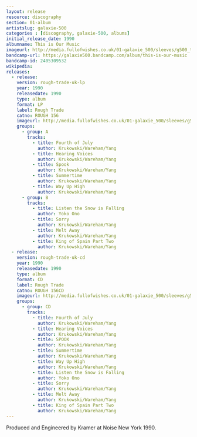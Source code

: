 ```yaml
---
layout: release
resource: discography
section: 01-album
artistslug: galaxie-500
categories : [discography, galaxie-500, albums]
initial_release_date: 1990
albumname: This is Our Music
imageurl: http://media.fullofwishes.co.uk/01-galaxie_500/sleeves/g500_thisisourmusic.jpg
bandcamp-url: https://galaxie500.bandcamp.com/album/this-is-our-music
bandcamp-id: 2405309532
wikipedia: 
releases:
  - release:
    version: rough-trade-uk-lp
    year: 1990
    releasedate: 1990
    type: album
    format: LP
    label: Rough Trade
    catno: ROUGH 156
    imageurl: http://media.fullofwishes.co.uk/01-galaxie_500/sleeves/g500_thisisourmusic.jpg
    groups:
      - group: A
        tracks:
          - title: Fourth of July
            author: Krukowski/Wareham/Yang
          - title: Hearing Voices
            author: Krukowski/Wareham/Yang
          - title: Spook
            author: Krukowski/Wareham/Yang
          - title: Summertime
            author: Krukowski/Wareham/Yang
          - title: Way Up High
            author: Krukowski/Wareham/Yang
      - group: B
        tracks:
          - title: Listen the Snow is Falling
            author: Yoko Ono
          - title: Sorry
            author: Krukowski/Wareham/Yang
          - title: Melt Away
            author: Krukowski/Wareham/Yang
          - title: King of Spain Part Two
            author: Krukowski/Wareham/Yang
  - release:
    version: rough-trade-uk-cd
    year: 1990
    releasedate: 1990
    type: album
    format: CD
    label: Rough Trade
    catno: ROUGH 156CD
    imageurl: http://media.fullofwishes.co.uk/01-galaxie_500/sleeves/g500_thisisourmusic.jpg
    groups:
      - group: CD
        tracks:
          - title: Fourth of July
            author: Krukowski/Wareham/Yang
          - title: Hearing Voices
            author: Krukowski/Wareham/Yang
          - title: SPOOK
            author: Krukowski/Wareham/Yang
          - title: Summertime
            author: Krukowski/Wareham/Yang
          - title: Way Up High
            author: Krukowski/Wareham/Yang
          - title: Listen the Snow is Falling
            author: Yoko Ono
          - title: Sorry
            author: Krukowski/Wareham/Yang
          - title: Melt Away
            author: Krukowski/Wareham/Yang
          - title: King of Spain Part Two
            author: Krukowski/Wareham/Yang
---
```

Produced and Engineered by Kramer at Noise New York 1990.